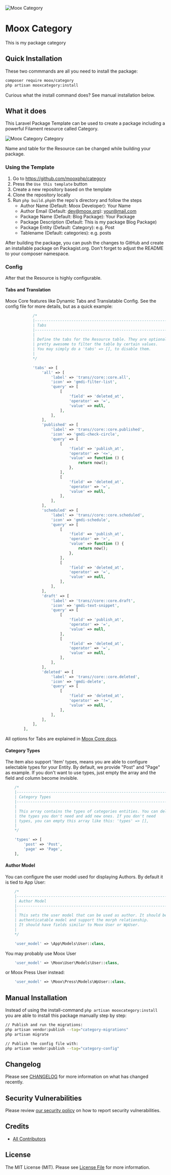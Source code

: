 ![Moox Category](https://github.com/mooxphp/moox/raw/main/art/banner/category.jpg)

# Moox Category

This is my package category

## Quick Installation

These two commmands are all you need to install the package:

```bash
composer require moox/category
php artisan mooxcategory:install
```

Curious what the install command does? See manual installation below.

## What it does

<!--whatdoes-->

This Laravel Package Template can be used to create a package including a powerful Filament resource called Category.

![Moox Category Category](https://github.com/mooxphp/moox/raw/main/art/screenshot/category-item.jpg)

Name and table for the Resource can be changed while building your package.

### Using the Template

1. Go to https://github.com/mooxphp/category
2. Press the `Use this template` button
3. Create a new repository based on the template
4. Clone the repository locally
5. Run `php build.php`in the repo's directory and follow the steps
    - Author Name (Default: Moox Developer): Your Name
    - Author Email (Default: dev@moox.org): your@mail.com
    - Package Name (Default: Blog Package): Your Package
    - Package Description (Default: This is my package Blog Package)
    - Package Entity (Default: Category): e.g. Post
    - Tablename (Default: categories): e.g. posts

After building the package, you can push the changes to GitHub and create an installable package on Packagist.org. Don't forget to adjust the README to your composer namespace.

### Config

After that the Resource is highly configurable.

#### Tabs and Translation

Moox Core features like Dynamic Tabs and Translatable Config. See the config file for more details, but as a quick example:

```php
            /*
            |--------------------------------------------------------------------------
            | Tabs
            |--------------------------------------------------------------------------
            |
            | Define the tabs for the Resource table. They are optional, but
            | pretty awesome to filter the table by certain values.
            | You may simply do a 'tabs' => [], to disable them.
            |
            */

            'tabs' => [
                'all' => [
                    'label' => 'trans//core::core.all',
                    'icon' => 'gmdi-filter-list',
                    'query' => [
                        [
                            'field' => 'deleted_at',
                            'operator' => '=',
                            'value' => null,
                        ],
                    ],
                ],
                'published' => [
                    'label' => 'trans//core::core.published',
                    'icon' => 'gmdi-check-circle',
                    'query' => [
                        [
                            'field' => 'publish_at',
                            'operator' => '<=',
                            'value' => function () {
                                return now();
                            },
                        ],
                        [
                            'field' => 'deleted_at',
                            'operator' => '=',
                            'value' => null,
                        ],
                    ],
                ],
                'scheduled' => [
                    'label' => 'trans//core::core.scheduled',
                    'icon' => 'gmdi-schedule',
                    'query' => [
                        [
                            'field' => 'publish_at',
                            'operator' => '>',
                            'value' => function () {
                                return now();
                            },
                        ],
                        [
                            'field' => 'deleted_at',
                            'operator' => '=',
                            'value' => null,
                        ],
                    ],
                ],
                'draft' => [
                    'label' => 'trans//core::core.draft',
                    'icon' => 'gmdi-text-snippet',
                    'query' => [
                        [
                            'field' => 'publish_at',
                            'operator' => '=',
                            'value' => null,
                        ],
                        [
                            'field' => 'deleted_at',
                            'operator' => '=',
                            'value' => null,
                        ],
                    ],
                ],
                'deleted' => [
                    'label' => 'trans//core::core.deleted',
                    'icon' => 'gmdi-delete',
                    'query' => [
                        [
                            'field' => 'deleted_at',
                            'operator' => '!=',
                            'value' => null,
                        ],
                    ],
                ],
            ],
        ],
```

All options for Tabs are explained in [Moox Core docs](https://github.com/mooxphp/core/blob/main/README.md#dynamic-tabs).

#### Category Types

The item also support 'item' types, means you are able to configure selectable types for your Entity. By default, we provide "Post" and "Page" as example. If you don't want to use types, just empty the array and the field and column become invisible.

```php
    /*
    |--------------------------------------------------------------------------
    | Category Types
    |--------------------------------------------------------------------------
    |
    | This array contains the types of categories entities. You can delete
    | the types you don't need and add new ones. If you don't need
    | types, you can empty this array like this: 'types' => [],
    |
    */

    'types' => [
        'post' => 'Post',
        'page' => 'Page',
    ],
```

#### Author Model

You can configure the user model used for displaying Authors. By default it is tied to App User:

```php
    /*
    |--------------------------------------------------------------------------
    | Author Model
    |--------------------------------------------------------------------------
    |
    | This sets the user model that can be used as author. It should be an
    | authenticatable model and support the morph relationship.
    | It should have fields similar to Moox User or WpUser.
    |
    */

    'user_model' => \App\Models\User::class,
```

You may probably use Moox User

```php
    'user_model' => \Moox\User\Models\User::class,
```

or Moox Press User instead:

```php
    'user_model' => \Moox\Press\Models\WpUser::class,
```

<!--/whatdoes-->

## Manual Installation

Instead of using the install-command `php artisan mooxcategory:install` you are able to install this package manually step by step:

```bash
// Publish and run the migrations:
php artisan vendor:publish --tag="category-migrations"
php artisan migrate

// Publish the config file with:
php artisan vendor:publish --tag="category-config"
```

## Changelog

Please see [CHANGELOG](CHANGELOG.md) for more information on what has changed recently.

## Security Vulnerabilities

Please review [our security policy](https://github.com/mooxphp/moox/security/policy) on how to report security vulnerabilities.

## Credits

-   [All Contributors](../../contributors)

## License

The MIT License (MIT). Please see [License File](LICENSE.md) for more information.
